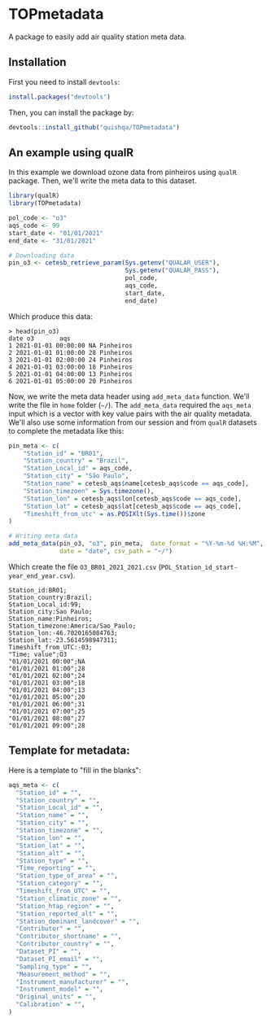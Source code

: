 # TOPmetadata
A package to easily add air quality station meta data.

## Installation

First you need to install `devtools`:
```R
install.packages("devtools")
```

Then, you can install the package by:
```R
devtools::install_github("quishqa/TOPmetadata")
```

## An example using qualR

In this example we download ozone data from pinheiros using `qualR` package.
Then, we'll write the meta data to this dataset.

```R
library(qualR)
library(TOPmetadata)

pol_code <- "o3"
aqs_code <- 99
start_date <- "01/01/2021"
end_date <- "31/01/2021"

# Downloading data
pin_o3 <- cetesb_retrieve_param(Sys.getenv("QUALAR_USER"),
                                Sys.getenv("QUALAR_PASS"),
                                pol_code,
                                aqs_code,
                                start_date,
                                end_date)
```

Which produce this data:

```
> head(pin_o3)
date o3       aqs
1 2021-01-01 00:00:00 NA Pinheiros
2 2021-01-01 01:00:00 28 Pinheiros
3 2021-01-01 02:00:00 24 Pinheiros
4 2021-01-01 03:00:00 18 Pinheiros
5 2021-01-01 04:00:00 13 Pinheiros
6 2021-01-01 05:00:00 20 Pinheiros
```

Now, we write the meta data header using `add_meta_data` function. 
We'll write the file in `home` folder (`~/`). 
The `add_meta_data` required the `aqs_meta` input which is a vector with key
value pairs with the air quality metadata.
We'll also use some information from our session and from `qualR` datasets to
complete the metadata like this:

```R
pin_meta <- c(
    "Station_id" = "BR01",
    "Station_country" = "Brazil",
    "Station_Local_id" = aqs_code,
    "Station_city" = "São Paulo",
    "Station_name" = cetesb_aqs$name[cetesb_aqs$code == aqs_code],
    "Station_timezoen" = Sys.timezone(),
    "Station_lon" = cetesb_aqs$lon[cetesb_aqs$code == aqs_code],
    "Station_lat" = cetesb_aqs$lat[cetesb_aqs$code == aqs_code],
    "Timeshift_from_utc" = as.POSIXlt(Sys.time())$zone
)
```

```R
# Writing meta data
add_meta_data(pin_o3, "o3", pin_meta,  date_format = "%Y-%m-%d %H:%M", 
              date = "date", csv_path = "~/")
```

Which create the file `O3_BR01_2021_2021.csv` (`POL_Station_id_start-year_end_year.csv`).

```
Station_id:BR01;
Station_country:Brazil;
Station_Local_id:99;
Station_city:Sao Paulo;
Station_name:Pinheiros;
Station_timezone:America/Sao_Paulo;
Station_lon:-46.7020165084763;
Station_lat:-23.5614598947311;
Timeshift_from_UTC:-03;
"Time; value";O3
"01/01/2021 00:00";NA
"01/01/2021 01:00";28
"01/01/2021 02:00";24
"01/01/2021 03:00";18
"01/01/2021 04:00";13
"01/01/2021 05:00";20
"01/01/2021 06:00";31
"01/01/2021 07:00";25
"01/01/2021 08:00";27
"01/01/2021 09:00";28

```
## Template for metadata:

Here is a template to "fill in the blanks":

```R
aqs_meta <- c(
  "Station_id" = "",
  "Station_country" = "",
  "Station_Local_id" = "",
  "Station_name" = "",
  "Station_city" = "",
  "Station_timezone" = "",
  "Station_lon" = "",
  "Station_lat" = "",
  "Station_alt" = "",
  "Station_type" = "",
  "Time_reporting" = "",
  "Station_type_of_area" = "",
  "Station_category" = "",
  "Timeshift_from_UTC" = "",
  "Station_climatic_zone" = "",
  "Station_htap_region" = "",
  "Station_reported_alt" = "",
  "Station_dominant_landcover" = "",
  "Contributor" = "",
  "Contributor_shortname" = "",
  "Contributor_country" = "",
  "Dataset_PI" = "",
  "Dataset_PI_email" = "",
  "Sampling_type" = "",
  "Measurement_method" = "",
  "Instrument_manufacturer" = "",
  "Instrument_model" = "",
  "Original_units" = "",
  "Calibration" = "",
)
```
